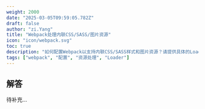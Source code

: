 ```yaml
---
weight: 2000
date: "2025-03-05T09:59:05.782Z"
draft: false
author: "zi.Yang"
title: "Webpack处理内联CSS/SASS/图片资源"
icon: "icon/webpack.svg"
toc: true
description: "如何配置Webpack以支持内联CSS/SASS样式和图片资源？请提供具体的Loader配置示例并解释其作用。"
tags: ["webpack", "配置", "资源处理", "Loader"]
---
```


## 解答

待补充...
